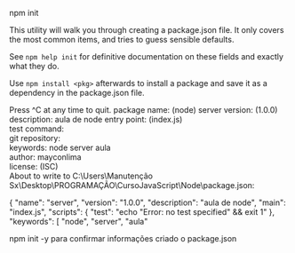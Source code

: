 npm init

This utility will walk you through creating a package.json file.
It only covers the most common items, and tries to guess sensible defaults.

See `npm help init` for definitive documentation on these fields
and exactly what they do.

Use `npm install <pkg>` afterwards to install a package and
save it as a dependency in the package.json file.

Press ^C at any time to quit.
package name: (node) server
version: (1.0.0)                                                                
description: aula de node
entry point: (index.js)                                                         
test command:                                                                   
git repository:                                                                 
keywords: node server aula                                                      
author: mayconlima                                                              
license: (ISC)                                                                  
About to write to C:\Users\Manutenção Sx\Desktop\PROGRAMAÇÃO\CursoJavaScript\Node\package.json:

{
  "name": "server",
  "version": "1.0.0",
  "description": "aula de node",
  "main": "index.js",
  "scripts": {
    "test": "echo \"Error: no test specified\" && exit 1"
  },
  "keywords": [
    "node",
    "server",
    "aula"

npm init -y para confirmar informações
criado o package.json

